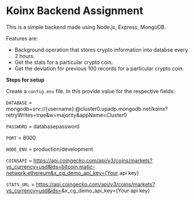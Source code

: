 # Koinx Backend Assignment

This is a simple backend made using Node.js, Express, MongoDB.

Features are:

- Background operation that stores crypto information into databse every 2 hours.
- Get the stats for a particular crypto coin.
- Get the deviation for previous 100 records for a particular crypto coin.

**Steps for setup**

Create a `config.env` file. In this provide value for the respective fields:

`DATABASE` = mongodb+srv://{username}:<PASSWORD>@cluster0.upadp.mongodb.net/koinx?retryWrites=true&w=majority&appName=Cluster0

`PASSWORD` = databasepassword

`PORT` = 8000

`NODE_ENV` = production/development

`COINSAPI` = https://api.coingecko.com/api/v3/coins/markets?vs_currency=usd&ids=bitcoin,matic-network,ethereum&x_cg_demo_api_key={Your api key}

`STATS_URL` = https://api.coingecko.com/api/v3/coins/markets?vs_currency=usd&ids=<COIN>&x_cg_demo_api_key={Your api key}

